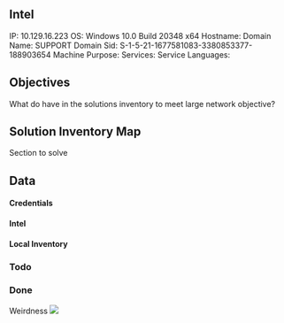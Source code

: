 ## Intel

IP: 10.129.16.223
OS: Windows 10.0 Build 20348 x64
Hostname:
Domain Name: SUPPORT
Domain Sid: S-1-5-21-1677581083-3380853377-188903654
Machine Purpose:
Services:
Service Languages:


## Objectives
What do have in the solutions inventory to meet large network objective?


## Solution Inventory Map
Section to solve 
 


## Data 

#### Credentials

#### Intel

#### Local Inventory



### Todo

### Done


Weirdness
![](ping-confirms-more-stealth.png)

